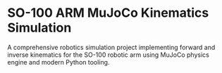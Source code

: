 
# SO-100 ARM MuJoCo Kinematics Simulation

A comprehensive robotics simulation project implementing forward and inverse kinematics for the SO-100 robotic arm using MuJoCo physics engine and modern Python tooling.


